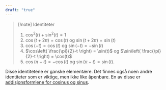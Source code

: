 ```yaml
---
draft: "true"
---
```

> [!note] Identiteter
> 1. $\cos^2(t)+\sin^2(t) = 1$
> 2. $\cos(t+2\pi) = \cos(t)$ og $\sin(t+2\pi) = \sin(t)$
> 3. $\cos(-t) = \cos(t)$ og $\sin(-t) = -\sin(t)$
> 4. $\cos\left( \frac{\pi}{2}-t \right) = \sin(t)$ og $\sin\left( \frac{\pi}{2}-t \right) = \cos(t)$
> 5. $\cos(\pi - t) = -\cos(t)$ og $\sin(\pi-t) = \sin(t)$.

Disse identitetene er ganske elementære. Det finnes også noen andre identiteter som er viktige, men ikke like åpenbare. En av disse er [addisjonsformlene for cosinus og sinus](Kapittel%200%20-%20innledende%20kapittel/P.7.5%20Addisjonsformlene%20for%20cosinus%20og%20sinus.md).